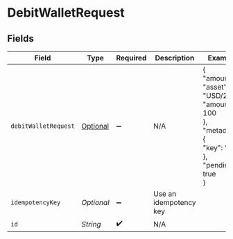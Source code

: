 # DebitWalletRequest


## Fields

| Field                                                                                         | Type                                                                                          | Required                                                                                      | Description                                                                                   | Example                                                                                       |
| --------------------------------------------------------------------------------------------- | --------------------------------------------------------------------------------------------- | --------------------------------------------------------------------------------------------- | --------------------------------------------------------------------------------------------- | --------------------------------------------------------------------------------------------- |
| `debitWalletRequest`                                                                          | [Optional<DebitWalletRequest>](../../models/shared/DebitWalletRequest.md)                     | :heavy_minus_sign:                                                                            | N/A                                                                                           | {<br/>"amount": {<br/>"asset": "USD/2",<br/>"amount": 100<br/>},<br/>"metadata": {<br/>"key": ""<br/>},<br/>"pending": true<br/>} |
| `idempotencyKey`                                                                              | *Optional<String>*                                                                            | :heavy_minus_sign:                                                                            | Use an idempotency key                                                                        |                                                                                               |
| `id`                                                                                          | *String*                                                                                      | :heavy_check_mark:                                                                            | N/A                                                                                           |                                                                                               |